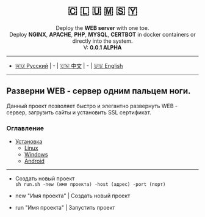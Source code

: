 <p align="center">
    <h1 align="center" style="">🇨​​​​​ 🇱​​​​​ 🇺​​​​​ 🇲​​​​​ 🇸​​​​​ 🇾​​​​​</h1>
    <p align="center">
        Deploy the <b>WEB server</b> with one toe.
        <br> Deploy <b>NGINX</b>, <b>APACHE</b>, <b>PHP</b>, <b>MYSQL</b>, <b>CERTBOT</b> in docker containers or directly into the system.
        <br> V: <b>0.0.1 ALPHA</b>
    <p>
</p>

___
- [🇷🇺 Русский](#ru) | - | [🇨🇳 中文](#cn) | - | [🇺🇸 English](#ru)

[//]: # (```)

[//]: # (SUPPORT:)

[//]: # (    _ Linux)

[//]: # (        Fedora)

[//]: # (    _ Windows)

[//]: # (        7, 8, 10)

[//]: # (    _ Android)

[//]: # (        6, 7, 8, 9, 10, 11, 12)

[//]: # (```)

[//]: # (```)

[//]: # (CHANGELOG:)

[//]: # (    1. Add: Apache)

[//]: # (    2. Destroy: Serv.txt)

[//]: # (```)

___

## <a name="ru">Разверни WEB - сервер одним пальцем ноги.</a>

Данный проект позволяет быстро и элегантно развернуть WEB - сервер, загрузить сайты и установить SSL сертификат.

### Оглавление
- [Установка](#ru_install)
  - [Linux](#ru_install_linux)
  - [Windows](#ru_install_windows)
  - [Android](#ru_install_android)
---

- Создать новый проект <br>
```sh run.sh -new (имя проекта) -host (адрес) -port (порт)```

- new "Имя проекта" | Создать новый проект <br>
- run "Имя проекта" | Запустить проект